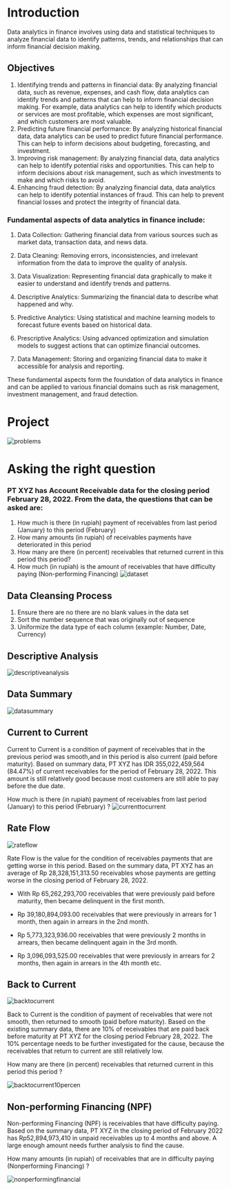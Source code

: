# Introduction

Data analytics in finance involves using data and statistical techniques to analyze financial data to identify patterns, trends, and relationships that can inform financial decision making. 

## Objectives
1. Identifying trends and patterns in financial data: By analyzing financial data, such as revenue, expenses, and cash flow, data analytics can identify trends and patterns that can help to inform financial decision making. For example, data analytics can help to identify which products or services are most profitable, which expenses are most significant, and which customers are most valuable.
2. Predicting future financial performance: By analyzing historical financial data, data analytics can be used to predict future financial performance. This can help to inform decisions about budgeting, forecasting, and investment.
3. Improving risk management: By analyzing financial data, data analytics can help to identify potential risks and opportunities. This can help to inform decisions about risk management, such as which investments to make and which risks to avoid.
4. Enhancing fraud detection: By analyzing financial data, data analytics can help to identify potential instances of fraud. This can help to prevent financial losses and protect the integrity of financial data.

### Fundamental aspects of data analytics in finance include:

1. Data Collection: Gathering financial data from various sources such as market data, transaction data, and news data.

2. Data Cleaning: Removing errors, inconsistencies, and irrelevant information from the data to improve the quality of analysis.

3. Data Visualization: Representing financial data graphically to make it easier to understand and identify trends and patterns.

4. Descriptive Analytics: Summarizing the financial data to describe what happened and why.

5. Predictive Analytics: Using statistical and machine learning models to forecast future events based on historical data.

6. Prescriptive Analytics: Using advanced optimization and simulation models to suggest actions that can optimize financial outcomes.

7. Data Management: Storing and organizing financial data to make it accessible for analysis and reporting.

These fundamental aspects form the foundation of data analytics in finance and can be applied to various financial domains such as risk management, investment management, and fraud detection.



# Project
![problems](/img/1.png)

# Asking the right question
### PT XYZ has Account Receivable data for the closing period February 28, 2022. From the data, the questions that can be asked are:
1. How much is there (in rupiah) payment of receivables from last period (January) to this period (February)
2. How many amounts (in rupiah) of receivables payments have deteriorated in this period
3. How many are there (in percent) receivables that returned current in this period this period?
4. How much (in rupiah) is the amount of receivables that have difficulty paying (Non-performing Financing)
![dataset](/img/2.png)


## Data Cleansing Process
1. Ensure there are no there are no blank values in the data set
2. Sort the number sequence that was originally out of sequence
3. Uniformize the data type of each column (example: Number, Date, Currency)


## Descriptive Analysis
![descriptiveanalysis](/img/data-descriptive.png)


## Data Summary
![datasummary](img/data-summary.png)


## Current to Current 
Current to Current is a condition of payment of receivables that in the previous period was smooth,and in this period is also current (paid before maturity). Based on summary data, PT XYZ has IDR 355,022,459,564 (84.47%) of current receivables for the period of February 28, 2022. This amount is still relatively good because most customers are still able to pay before the due date.

How much is there (in rupiah) payment of receivables from last period (January) to this period (February) ?
![currenttocurrent](img/currenttocurrent.png)


## Rate Flow
![rateflow](img/rate-flow.png)

Rate Flow is the value for the condition of receivables payments that are getting worse in this period. Based on the summary data, PT XYZ has an average of Rp 28,328,151,313.50 receivables whose payments are getting worse in the closing period of February 28, 2022.

* With Rp 65,262,293,700 receivables that were previously paid before maturity, then became delinquent in the first month.

* Rp 39,180,894,093.00 receivables that were previously in arrears for 1 month, then again in arrears in the 2nd month.

* Rp 5,773,323,936.00 receivables that were previously 2 months in arrears, then became delinquent again in the 3rd month.

* Rp 3,096,093,525.00 receivables that were previously in arrears for 2 months, then again in arrears in the 4th month etc.


## Back to Current
![backtocurrent](img/backtocurrent.png)

Back to Current is the condition of payment of receivables that were not smooth, then returned to smooth (paid before maturity). Based on the existing summary data, there are 10% of receivables that are paid back before maturity at PT XYZ for the closing period February 28, 2022. The 10% percentage needs to be further investigated for the cause, because the receivables that return to current are still relatively low.

How many are there (in percent) receivables that returned current in this period this period ?

![backtocurrent10percen](img/back-to-current-10.png)



## Non-performing Financing (NPF)

Non-performing Financing (NPF) is receivables that have difficulty paying. Based on the summary data, PT XYZ in the closing period of February 2022 has Rp52,894,973,410 in unpaid receivables up to 4 months and above. A large enough amount needs further analysis to find the cause.

How many amounts (in rupiah) of receivables that are in difficulty paying (Nonperforming Financing) ?

![nonperformingfinancial](img/non-performing-fin.png)


